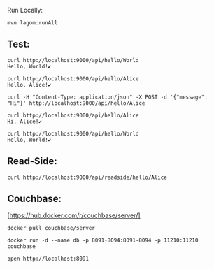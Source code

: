 
Run Locally: 

```
mvn lagom:runAll
```

Test:
----------
```
curl http://localhost:9000/api/hello/World
Hello, World!✔

curl http://localhost:9000/api/hello/Alice
Hello, Alice!✔

curl -H "Content-Type: application/json" -X POST -d '{"message": "Hi"}' http://localhost:9000/api/hello/Alice

curl http://localhost:9000/api/hello/Alice
Hi, Alice!✔

curl http://localhost:9000/api/hello/World
Hello, World!✔
```


Read-Side:
----------
```
curl http://localhost:9000/api/readside/hello/Alice
```

Couchbase:
----------

[https://hub.docker.com/r/couchbase/server/]

```
docker pull couchbase/server

docker run -d --name db -p 8091-8094:8091-8094 -p 11210:11210 couchbase

open http://localhost:8091
```


